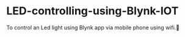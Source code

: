 # LED-controlling-using-Blynk-IOT
To control an Led light using Blynk app via mobile phone using wifi.🎍
